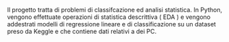 Il progetto tratta di problemi di classifcazione ed analisi statistica. In Python, vengono effettuate operazioni di statistica descrittiva ( EDA ) e vengono addestrati modelli di regressione lineare e di classificazione su un dataset
preso da Keggle e che contiene dati relativi a dei PC.
